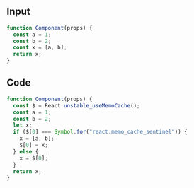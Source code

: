 
## Input

```javascript
function Component(props) {
  const a = 1;
  const b = 2;
  const x = [a, b];
  return x;
}

```

## Code

```javascript
function Component(props) {
  const $ = React.unstable_useMemoCache();
  const a = 1;
  const b = 2;
  let x;
  if ($[0] === Symbol.for("react.memo_cache_sentinel")) {
    x = [a, b];
    $[0] = x;
  } else {
    x = $[0];
  }
  return x;
}

```
      